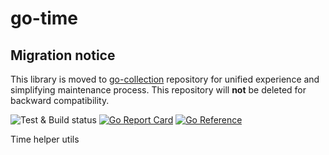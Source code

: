 # go-time

## Migration notice

This library is moved to [go-collection](https://github.com/teran/go-collection)
repository for unified experience and simplifying maintenance process.
This repository will **not** be deleted for backward compatibility.

![Test & Build status](https://github.com/teran/go-time/actions/workflows/verify.yml/badge.svg)
[![Go Report Card](https://goreportcard.com/badge/github.com/teran/go-time)](https://goreportcard.com/report/github.com/teran/go-time)
[![Go Reference](https://pkg.go.dev/badge/github.com/teran/go-time.svg)](https://pkg.go.dev/github.com/teran/go-time)

Time helper utils
